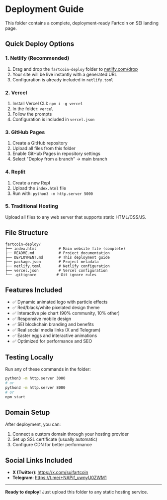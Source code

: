 # Deployment Guide

This folder contains a complete, deployment-ready Fartcoin on SEI landing page.

## Quick Deploy Options

### 1. Netlify (Recommended)
1. Drag and drop the `fartcoin-deploy` folder to [netlify.com/drop](https://app.netlify.com/drop)
2. Your site will be live instantly with a generated URL
3. Configuration is already included in `netlify.toml`

### 2. Vercel
1. Install Vercel CLI: `npm i -g vercel`
2. In the folder: `vercel`
3. Follow the prompts
4. Configuration is included in `vercel.json`

### 3. GitHub Pages
1. Create a GitHub repository
2. Upload all files from this folder
3. Enable GitHub Pages in repository settings
4. Select "Deploy from a branch" → main branch

### 4. Replit
1. Create a new Repl
2. Upload the `index.html` file
3. Run with: `python3 -m http.server 5000`

### 5. Traditional Hosting
Upload all files to any web server that supports static HTML/CSS/JS.

## File Structure
```
fartcoin-deploy/
├── index.html          # Main website file (complete)
├── README.md           # Project documentation
├── DEPLOYMENT.md       # This deployment guide
├── package.json        # Project metadata
├── netlify.toml        # Netlify configuration
├── vercel.json         # Vercel configuration
└── .gitignore         # Git ignore rules
```

## Features Included
- ✅ Dynamic animated logo with particle effects
- ✅ Red/black/white pixelated design theme
- ✅ Interactive pie chart (90% community, 10% other)
- ✅ Responsive mobile design
- ✅ SEI blockchain branding and benefits
- ✅ Real social media links (X and Telegram)
- ✅ Easter eggs and interactive animations
- ✅ Optimized for performance and SEO

## Testing Locally
Run any of these commands in the folder:
```bash
python3 -m http.server 3000
# or
python3 -m http.server 8000
# or  
npm start
```

## Domain Setup
After deployment, you can:
1. Connect a custom domain through your hosting provider
2. Set up SSL certificate (usually automatic)
3. Configure CDN for better performance

## Social Links Included
- **X (Twitter)**: https://x.com/suifartcoin
- **Telegram**: https://t.me/+NAPif_uwnyU0ZWM1

---

**Ready to deploy!** Just upload this folder to any static hosting service.